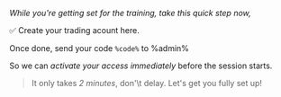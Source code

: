 *While you\'re getting set for the training\, take this quick step now\,*

✅ Create your trading acount here\.

Once done, send your code `%code%` to %admin%

So we can *activate your access immediately* before the session starts\.

>It only takes *2 minutes*\, don'\t delay\. Let\'s get you fully set up\!
